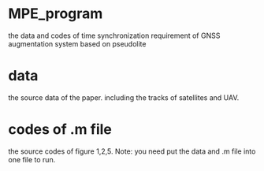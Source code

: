 # MPE_program
the data and codes of time synchronization requirement of GNSS augmentation system based on pseudolite
# data
the source data of the paper. including the tracks of satellites and UAV.
# codes of .m file
the source codes of figure 1,2,5. Note: you need put the data and .m file into one file to run.
